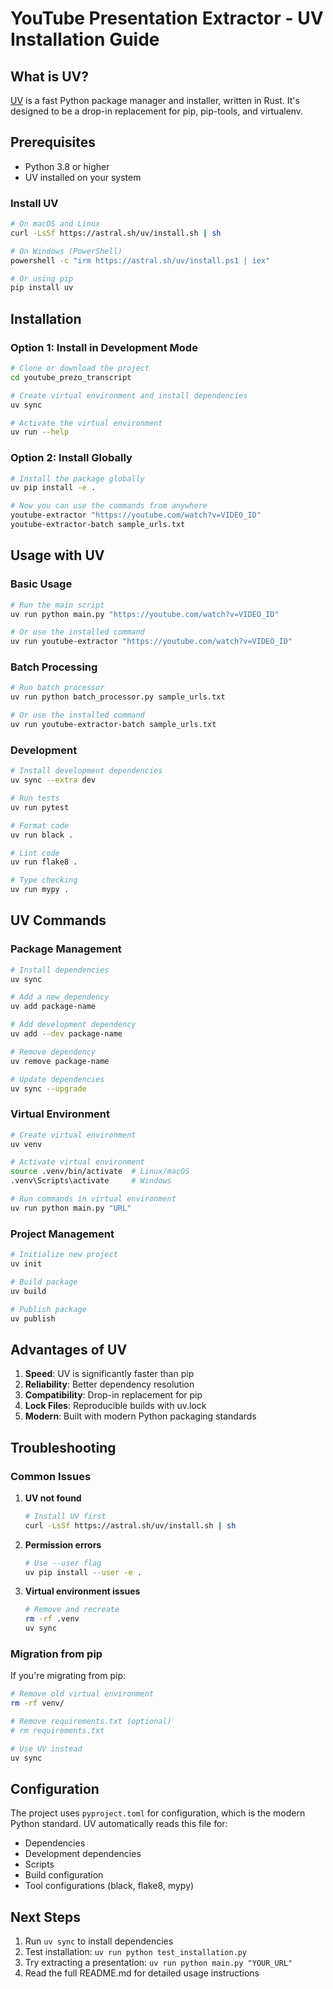 # YouTube Presentation Extractor - UV Installation Guide

## What is UV?

[UV](https://github.com/astral-sh/uv) is a fast Python package manager and installer, written in Rust. It's designed to be a drop-in replacement for pip, pip-tools, and virtualenv.

## Prerequisites

- Python 3.8 or higher
- UV installed on your system

### Install UV

```bash
# On macOS and Linux
curl -LsSf https://astral.sh/uv/install.sh | sh

# On Windows (PowerShell)
powershell -c "irm https://astral.sh/uv/install.ps1 | iex"

# Or using pip
pip install uv
```

## Installation

### Option 1: Install in Development Mode

```bash
# Clone or download the project
cd youtube_prezo_transcript

# Create virtual environment and install dependencies
uv sync

# Activate the virtual environment
uv run --help
```

### Option 2: Install Globally

```bash
# Install the package globally
uv pip install -e .

# Now you can use the commands from anywhere
youtube-extractor "https://youtube.com/watch?v=VIDEO_ID"
youtube-extractor-batch sample_urls.txt
```

## Usage with UV

### Basic Usage

```bash
# Run the main script
uv run python main.py "https://youtube.com/watch?v=VIDEO_ID"

# Or use the installed command
uv run youtube-extractor "https://youtube.com/watch?v=VIDEO_ID"
```

### Batch Processing

```bash
# Run batch processor
uv run python batch_processor.py sample_urls.txt

# Or use the installed command
uv run youtube-extractor-batch sample_urls.txt
```

### Development

```bash
# Install development dependencies
uv sync --extra dev

# Run tests
uv run pytest

# Format code
uv run black .

# Lint code
uv run flake8 .

# Type checking
uv run mypy .
```

## UV Commands

### Package Management

```bash
# Install dependencies
uv sync

# Add a new dependency
uv add package-name

# Add development dependency
uv add --dev package-name

# Remove dependency
uv remove package-name

# Update dependencies
uv sync --upgrade
```

### Virtual Environment

```bash
# Create virtual environment
uv venv

# Activate virtual environment
source .venv/bin/activate  # Linux/macOS
.venv\Scripts\activate     # Windows

# Run commands in virtual environment
uv run python main.py "URL"
```

### Project Management

```bash
# Initialize new project
uv init

# Build package
uv build

# Publish package
uv publish
```

## Advantages of UV

1. **Speed**: UV is significantly faster than pip
2. **Reliability**: Better dependency resolution
3. **Compatibility**: Drop-in replacement for pip
4. **Lock Files**: Reproducible builds with uv.lock
5. **Modern**: Built with modern Python packaging standards

## Troubleshooting

### Common Issues

1. **UV not found**
   ```bash
   # Install UV first
   curl -LsSf https://astral.sh/uv/install.sh | sh
   ```

2. **Permission errors**
   ```bash
   # Use --user flag
   uv pip install --user -e .
   ```

3. **Virtual environment issues**
   ```bash
   # Remove and recreate
   rm -rf .venv
   uv sync
   ```

### Migration from pip

If you're migrating from pip:

```bash
# Remove old virtual environment
rm -rf venv/

# Remove requirements.txt (optional)
# rm requirements.txt

# Use UV instead
uv sync
```

## Configuration

The project uses `pyproject.toml` for configuration, which is the modern Python standard. UV automatically reads this file for:

- Dependencies
- Development dependencies
- Scripts
- Build configuration
- Tool configurations (black, flake8, mypy)

## Next Steps

1. Run `uv sync` to install dependencies
2. Test installation: `uv run python test_installation.py`
3. Try extracting a presentation: `uv run python main.py "YOUR_URL"`
4. Read the full README.md for detailed usage instructions 